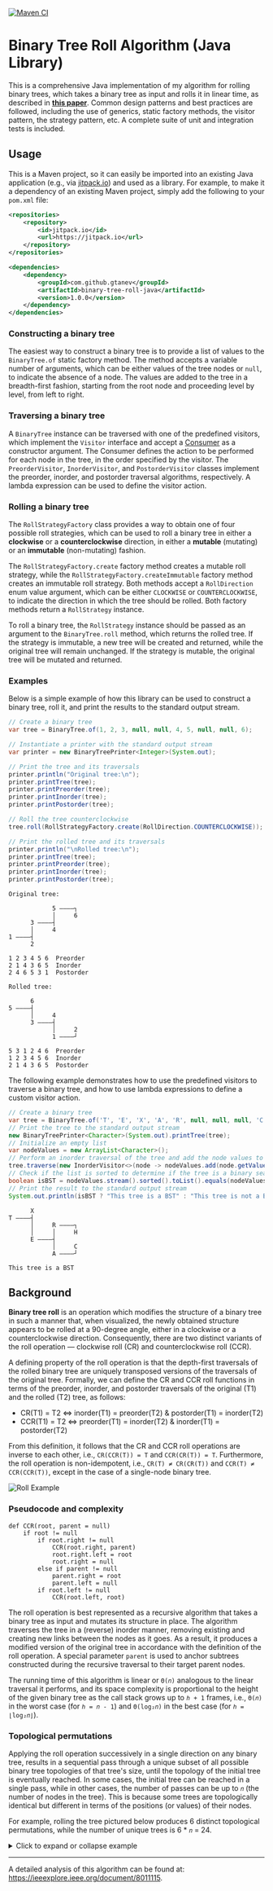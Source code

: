 [![Maven CI](https://github.com/gtanev/binary-tree-roll-java/actions/workflows/maven-ci.yml/badge.svg)](https://github.com/gtanev/binary-tree-roll-java/actions/workflows/maven-ci.yml)

# Binary Tree Roll Algorithm (Java Library)

This is a comprehensive Java implementation of my algorithm for rolling binary trees, which takes a binary tree as input and rolls it in linear time, as described in **[this paper](https://ieeexplore.ieee.org/document/8011115)**. Common design patterns and best practices are followed, including the use of generics, static factory methods, the visitor pattern, the strategy pattern, etc. A complete suite of unit and integration tests is included. 

## Usage

This is a Maven project, so it can easily be imported into an existing Java application (e.g., via [jitpack.io](https://jitpack.io/)) and used as a library. For example, to make it a dependency of an existing Maven project, simply add the following to your `pom.xml` file:

```xml
<repositories>
    <repository>
        <id>jitpack.io</id>
        <url>https://jitpack.io</url>
    </repository>
</repositories>

<dependencies>
    <dependency>
        <groupId>com.github.gtanev</groupId>
        <artifactId>binary-tree-roll-java</artifactId>
        <version>1.0.0</version>
    </dependency>
</dependencies>
```

### Constructing a binary tree

The easiest way to construct a binary tree is to provide a list of values to the `BinaryTree.of` static factory method. The method accepts a variable number of arguments, which can be either values of the tree nodes or `null`, to indicate the absence of a node. The values are added to the tree in a breadth-first fashion, starting from the root node and proceeding level by level, from left to right.

### Traversing a binary tree

A `BinaryTree` instance can be traversed with one of the predefined visitors, which implement the `Visitor` interface and accept a [Consumer](https://docs.oracle.com/en/java/javase/17/docs/api/java.base/java/util/function/Consumer.html) as a constructor argument. The Consumer defines the action to be performed for each node in the tree, in the order specified by the visitor. The `PreorderVisitor`, `InorderVisitor`, and `PostorderVisitor` classes implement the preorder, inorder, and postorder traversal algorithms, respectively. A lambda expression can be used to define the visitor action.

### Rolling a binary tree

The `RollStrategyFactory` class provides a way to obtain one of four possible roll strategies, which can be used to roll a binary tree in either a **clockwise** or a **counterclockwise** direction, in either a **mutable** (mutating) or an **immutable** (non-mutating) fashion.

The `RollStrategyFactory.create` factory method creates a mutable roll strategy, while the `RollStrategyFactory.createImmutable` factory method creates an immutable roll strategy. Both methods accept a `RollDirection` enum value argument, which can be either `CLOCKWISE` or `COUNTERCLOCKWISE`, to indicate the direction in which the tree should be rolled. Both factory methods return a `RollStrategy` instance. 

To roll a binary tree, the `RollStrategy` instance should be passed as an argument to the `BinaryTree.roll` method, which returns the rolled tree. If the strategy is immutable, a new tree will be created and returned, while the original tree will remain unchanged. If the strategy is mutable, the original tree will be mutated and returned.

### Examples

Below is a simple example of how this library can be used to construct a binary tree, roll it, and print the results to the standard output stream.

```java
// Create a binary tree
var tree = BinaryTree.of(1, 2, 3, null, null, 4, 5, null, null, 6);

// Instantiate a printer with the standard output stream
var printer = new BinaryTreePrinter<Integer>(System.out);

// Print the tree and its traversals
printer.println("Original tree:\n");
printer.printTree(tree);
printer.printPreorder(tree);
printer.printInorder(tree);
printer.printPostorder(tree);

// Roll the tree counterclockwise
tree.roll(RollStrategyFactory.create(RollDirection.COUNTERCLOCKWISE));

// Print the rolled tree and its traversals
printer.println("\nRolled tree:\n");
printer.printTree(tree);
printer.printPreorder(tree);
printer.printInorder(tree);
printer.printPostorder(tree);
```
```
Original tree:

            5 ————┐
            │     6
      3 ————┤
      │     4
1 ————┤
      2

1 2 3 4 5 6  Preorder
2 1 4 3 6 5  Inorder
2 4 6 5 3 1  Postorder

Rolled tree:

      6
5 ————┤
      │     4
      3 ————┤
            │     2
            1 ————┘

5 3 1 2 4 6  Preorder
1 2 3 4 5 6  Inorder
2 1 4 3 6 5  Postorder
```
The following example demonstrates how to use the predefined visitors to traverse a binary tree, and how to use lambda expressions to define a custom visitor action.

```java
// Create a binary tree
var tree = BinaryTree.of('T', 'E', 'X', 'A', 'R', null, null, null, 'C', 'H');
// Print the tree to the standard output stream
new BinaryTreePrinter<Character>(System.out).printTree(tree);
// Initialize an empty list
var nodeValues = new ArrayList<Character>();
// Perform an inorder traversal of the tree and add the node values to the list
tree.traverse(new InorderVisitor<>(node -> nodeValues.add(node.getValue())));
// Check if the list is sorted to determine if the tree is a binary search tree
boolean isBST = nodeValues.stream().sorted().toList().equals(nodeValues);
// Print the result to the standard output stream
System.out.println(isBST ? "This tree is a BST" : "This tree is not a BST");
```
```
      X
T ————┤
      │     R ————┐
      │     │     H
      E ————┤
            │     C
            A ————┘

This tree is a BST
```

## Background

**Binary tree roll** is an operation which modifies the structure of a binary tree in such a manner that, when visualized, the newly obtained structure appears to be rolled at a 90-degree angle, either in a clockwise or a counterclockwise direction. Consequently, there are two distinct variants of the roll operation — clockwise roll (CR) and counterclockwise roll (CCR). 

A defining property of the roll operation is that the depth-first traversals of the rolled binary tree are uniquely transposed versions of the traversals of the original tree. Formally, we can define the CR and CCR roll functions in terms of the preorder, inorder, and postorder traversals of the original (T1) and the rolled (T2) tree, as follows:

- CR(T1) = T2 ⇔ inorder(T1) = preorder(T2) & postorder(T1) = inorder(T2)
- CCR(T1) = T2 ⇔ preorder(T1) = inorder(T2) & inorder(T1) = postorder(T2)

From this definition, it follows that the CR and CCR roll operations are inverse to each other, i.e., `CR(CCR(T)) = T` and `CCR(CR(T)) = T`. Furthermore, the roll operation is non-idempotent, i.e., `CR(T) ≠ CR(CR(T))` and `CCR(T) ≠ CCR(CCR(T))`, except in the case of a single-node binary tree.



![Roll Example](https://i.postimg.cc/B6KZtWg1/BT-ROLL-LG.png)

### Pseudocode and complexity

```
def CCR(root, parent = null) 
    if root != null
        if root.right != null
            CCR(root.right, parent)
            root.right.left = root
            root.right = null
        else if parent != null
            parent.right = root
            parent.left = null        
        if root.left != null
            CCR(root.left, root)        
```

The roll operation is best represented as a recursive algorithm that takes a binary tree as input and mutates its structure in place. The algorithm traverses the tree in a (reverse) inorder manner, removing existing and creating new links between the nodes as it goes. As a result, it produces a modified version of the original tree in accordance with the definition of the roll operation. A special parameter `parent` is used to anchor subtrees constructed during the recursive traversal to their target parent nodes.

The running time of this algorithm is linear or `Θ(𝑛)` analogous to the linear traversal it performs, and its space complexity is proportional to the height of the given binary tree as the call stack grows up to `ℎ + 1` frames, i.e., `Θ(𝑛)` in the worst case (for `ℎ = 𝑛 - 1`) and `Θ(log₂𝑛)` in the best case (for `ℎ = ⌊log₂𝑛⌋`).

### Topological permutations

Applying the roll operation successively in a single direction on any binary tree, results in a sequential pass through a unique subset of all possible binary tree topologies of that tree's size, until the topology of the initial tree is eventually reached. In some cases, the initial tree can be reached in a single pass, while in other cases, the number of passes can be up to `𝑛` (the number of nodes in the tree). This is because some trees are topologically identical but different in terms of the positions (or values) of their nodes.

For example, rolling the tree pictured below produces 6 distinct topological permutations, while the number of unique trees is
6 * `𝑛` = 24.

<details>
  <summary>Click to expand or collapse example</summary>

```
1 ————┐
      │     4
      2 ————┤
            3

[1, 2, 3, 4]  Preorder
[3, 2, 4, 1]  Inorder
[3, 4, 2, 1]  Postorder

            1
      2 ————┤
      │     4
3 ————┘

[3, 2, 4, 1]  Preorder
[3, 4, 2, 1]  Inorder
[4, 1, 2, 3]  Postorder

3 ————┐
      │     2 ————┐
      │     │     1
      4 ————┘

[3, 4, 2, 1]  Preorder
[4, 1, 2, 3]  Inorder
[1, 2, 4, 3]  Postorder

      3
4 ————┤
      │     2
      1 ————┘

[4, 1, 2, 3]  Preorder
[1, 2, 4, 3]  Inorder
[2, 1, 3, 4]  Postorder

      4 ————┐
      │     3
1 ————┤
      2

[1, 2, 4, 3]  Preorder
[2, 1, 3, 4]  Inorder
[2, 3, 4, 1]  Postorder

      1 ————┐
      │     │     4
      │     3 ————┘
2 ————┘

[2, 1, 3, 4]  Preorder
[2, 3, 4, 1]  Inorder
[4, 3, 1, 2]  Postorder

----------------------------------------

2 ————┐
      │     1
      3 ————┤
            4

[2, 3, 4, 1]  Preorder
[4, 3, 1, 2]  Inorder
[4, 1, 3, 2]  Postorder

            2
      3 ————┤
      │     1
4 ————┘

[4, 3, 1, 2]  Preorder
[4, 1, 3, 2]  Inorder
[1, 2, 3, 4]  Postorder

4 ————┐
      │     3 ————┐
      │     │     2
      1 ————┘

[4, 1, 3, 2]  Preorder
[1, 2, 3, 4]  Inorder
[2, 3, 1, 4]  Postorder

      4
1 ————┤
      │     3
      2 ————┘

[1, 2, 3, 4]  Preorder
[2, 3, 1, 4]  Inorder
[3, 2, 4, 1]  Postorder

      1 ————┐
      │     4
2 ————┤
      3

[2, 3, 1, 4]  Preorder
[3, 2, 4, 1]  Inorder
[3, 4, 1, 2]  Postorder

      2 ————┐
      │     │     1
      │     4 ————┘
3 ————┘

[3, 2, 4, 1]  Preorder
[3, 4, 1, 2]  Inorder
[1, 4, 2, 3]  Postorder

----------------------------------------

3 ————┐
      │     2
      4 ————┤
            1

[3, 4, 1, 2]  Preorder
[1, 4, 2, 3]  Inorder
[1, 2, 4, 3]  Postorder

            3
      4 ————┤
      │     2
1 ————┘

[1, 4, 2, 3]  Preorder
[1, 2, 4, 3]  Inorder
[2, 3, 4, 1]  Postorder

1 ————┐
      │     4 ————┐
      │     │     3
      2 ————┘

[1, 2, 4, 3]  Preorder
[2, 3, 4, 1]  Inorder
[3, 4, 2, 1]  Postorder

      1
2 ————┤
      │     4
      3 ————┘

[2, 3, 4, 1]  Preorder
[3, 4, 2, 1]  Inorder
[4, 3, 1, 2]  Postorder

      2 ————┐
      │     1
3 ————┤
      4

[3, 4, 2, 1]  Preorder
[4, 3, 1, 2]  Inorder
[4, 1, 2, 3]  Postorder

      3 ————┐
      │     │     2
      │     1 ————┘
4 ————┘

[4, 3, 1, 2]  Preorder
[4, 1, 2, 3]  Inorder
[2, 1, 3, 4]  Postorder

----------------------------------------

4 ————┐
      │     3
      1 ————┤
            2

[4, 1, 2, 3]  Preorder
[2, 1, 3, 4]  Inorder
[2, 3, 1, 4]  Postorder

            4
      1 ————┤
      │     3
2 ————┘

[2, 1, 3, 4]  Preorder
[2, 3, 1, 4]  Inorder
[3, 4, 1, 2]  Postorder

2 ————┐
      │     1 ————┐
      │     │     4
      3 ————┘

[2, 3, 1, 4]  Preorder
[3, 4, 1, 2]  Inorder
[4, 1, 3, 2]  Postorder

      2
3 ————┤
      │     1
      4 ————┘

[3, 4, 1, 2]  Preorder
[4, 1, 3, 2]  Inorder
[1, 4, 2, 3]  Postorder

      3 ————┐
      │     2
4 ————┤
      1

[4, 1, 3, 2]  Preorder
[1, 4, 2, 3]  Inorder
[1, 2, 3, 4]  Postorder

      4 ————┐
      │     │     3
      │     2 ————┘
1 ————┘

[1, 4, 2, 3]  Preorder
[1, 2, 3, 4]  Inorder
[3, 2, 4, 1]  Postorder

----------------------------------------

1 ————┐
      │     4
      2 ————┤
            3

[1, 2, 3, 4]  Preorder
[3, 2, 4, 1]  Inorder
[3, 4, 2, 1]  Postorder

```
</details>

---

A detailed analysis of this algorithm can be found at:
https://ieeexplore.ieee.org/document/8011115.

